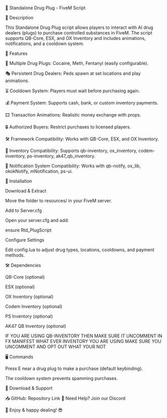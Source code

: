 🚀 Standalone Drug Plug - FiveM Script

📌 Description

This Standalone Drug Plug script allows players to interact with AI drug dealers (plugs) to purchase controlled substances in FiveM. The script supports QB-Core, ESX, and OX Inventory and includes animations, notifications, and a cooldown system.

🌟 Features

🏬 Multiple Drug Plugs: Cocaine, Meth, Fentanyl (easily configurable).

🎭 Persistent Drug Dealers: Peds spawn at set locations and play animations.

⏳ Cooldown System: Players must wait before purchasing again.

💰 Payment System: Supports cash, bank, or custom inventory payments.

🎞️ Transaction Animations: Realistic money exchange with props.

🔒 Authorized Buyers: Restrict purchases to licensed players.

🛠 Framework Compatibility: Works with QB-Core, ESX, and OX Inventory.

🏦 Inventory Compatibility: Supports qb-inventory, ox_inventory, codem-inventory, ps-inventory, ak47_qb_inventory.

🔔 Notification System Compatibility: Works with qb-notify, ox_lib, okokNotify, mNotification, ps-ui.

📂 Installation

Download & Extract

Move the folder to resources/ in your FiveM server.

Add to Server.cfg

Open your server.cfg and add:

ensure Rtd_PlugScript

Configure Settings

Edit config.lua to adjust drug types, locations, cooldowns, and payment methods.

🛠 Dependencies

QB-Core (optional)

ESX (optional)

OX Inventory (optional)

Codem Inventory (optional)

PS Inventory (optional)

AK47 QB Inventory (optional)

IF YOU ARE USING QB-INVENTORY THEN MAKE SURE IT UNCOMMENT IN FX MANIFEST 
WHAT EVER INVENTORY YOU ARE USING MAKE SURE YOU UNCOMMENT AND OPT OUT WHAT YOUR NOT 

🖥️ Commands

Press E near a drug plug to make a purchase (default keybinding).

The cooldown system prevents spamming purchases.

🔗 Download & Support

📥 GitHub: Repository Link 💬 Need Help? Join our Discord

🚀 Enjoy & happy dealing! 😎

